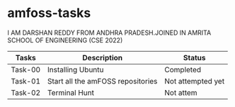 # amfoss-tasks

I AM DARSHAN REDDY FROM ANDHRA PRADESH.JOINED IN AMRITA SCHOOL OF ENGINEERING (CSE 2022)

Tasks   |       Description                   |    Status           |
------- |    ------------                     |    ------           |
Task-00 |Installing Ubuntu                    |    Completed        | 
Task-01 |Start all the amFOSS repositories    |   Not attempted yet |
Task-02 |Terminal Hunt                        |   Not attem
